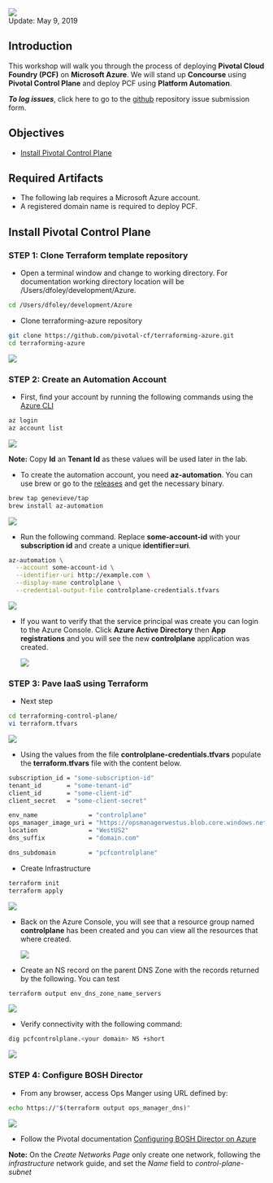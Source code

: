 ![](images/title.png)  
Update: May 9, 2019

## Introduction

This workshop will walk you through the process of deploying **Pivotal Cloud Foundry (PCF)** on **Microsoft Azure**. We will stand up **Concourse** using **Pivotal Control Plane** and deploy PCF using **Platform Automation**.

***To log issues***, click here to go to the [github](https://github.com/dfoleypivotal/azure-platform-automation-example/issues) repository issue submission form.

## Objectives

- [Install Pivotal Control Plane](#install)

## Required Artifacts

- The following lab requires a Microsoft Azure account.
- A registered domain name is required to deploy PCF.

<a id="install"></a>

## Install Pivotal Control Plane

### **STEP 1**: Clone Terraform template repository

- Open a terminal window and change to working directory. For documentation working directory location will be /Users/dfoley/development/Azure.

```bash
cd /Users/dfoley/development/Azure
```

- Clone terraforming-azure repository

```bash
git clone https://github.com/pivotal-cf/terraforming-azure.git
cd terraforming-azure
```

![](images/image1.png)

### **STEP 2**: Create an Automation Account

- First, find your account by running the following commands using the [Azure CLI](https://docs.microsoft.com/en-us/cli/azure/install-azure-cli?view=azure-cli-latest)

```bash
az login
az account list
```

![](images/image2.png)

**Note:** Copy **Id** an **Tenant Id** as these values will be used later in the lab.

- To create the automation account, you need **az-automation**. You can use brew or go to the [releases](https://github.com/genevieve/az-automation/releases) and get the necessary binary.

```bash
brew tap genevieve/tap
brew install az-automation
```

![](images/image3.png)

- Run the following command. Replace **some-account-id** with your **subscription id** and create a unique **identifier=uri**.

```bash
az-automation \
  --account some-account-id \
  --identifier-uri http://example.com \
  --display-name controlplane \
  --credential-output-file controlplane-credentials.tfvars
  ```

![](images/image4.png)

- If you want to verify that the service principal was create you can login to the Azure Console. Click **Azure Active Directory** then **App registrations** and you will see the new **controlplane** application was created.

    ![](images/image5.png)

### **STEP 3**: Pave IaaS using Terraform

- Next step

```bash
cd terraforming-control-plane/
vi terraform.tfvars
```

![](images/image6.png)

- Using the values from the file **controlplane-credentials.tfvars** populate the **terraform.tfvars** file with the content below.

```bash
subscription_id = "some-subscription-id"
tenant_id       = "some-tenant-id"
client_id       = "some-client-id"
client_secret   = "some-client-secret"

env_name              = "controlplane"
ops_manager_image_uri = "https://opsmanagerwestus.blob.core.windows.net/images/ops-manager-2.4-build.192.vhd"
location              = "WestUS2"
dns_suffix            = "domain.com"

dns_subdomain         = "pcfcontrolplane"
```

- Create Infrastructure 

```bash
terraform init
terraform apply
```

![](images/image7.png)

- Back on the Azure Console, you will see that a resource group named **controlplane** has been created and you can view all the resources that where created.

    ![](images/image8.png)

- Create an NS record on the parent DNS Zone with the records returned by the following. You can test 

```bash
terraform output env_dns_zone_name_servers
```

![](images/image9.png)

- Verify connectivity with the following command:

```bash
dig pcfcontrolplane.<your domain> NS +short
```

![](images/image10.png)

### **STEP 4**: Configure BOSH Director

- From any browser, access Ops Manger using URL defined by:

```bash
echo https://"$(terraform output ops_manager_dns)"
```

![](images/image11.png)

- Follow the Pivotal documentation [Configuring BOSH Director on Azure](https://docs.pivotal.io/pivotalcf/2-4/om/azure/config-manual.html)

**Note:** On the *Create Networks Page* only create one network, following the *infrastructure* network guide, and set the *Name* field to *control-plane-subnet*






